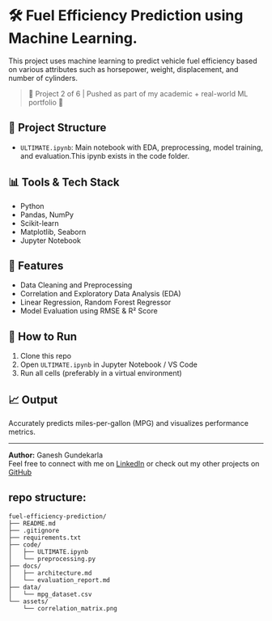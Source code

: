 # 🛠️ Fuel Efficiency Prediction using Machine Learning. 

This project uses machine learning to predict vehicle fuel efficiency based on various attributes such as horsepower, weight, displacement, and number of cylinders.

> 📌 Project 2 of 6 | Pushed as part of my academic + real-world ML portfolio 🚀

## 📁 Project Structure

- `ULTIMATE.ipynb`: Main notebook with EDA, preprocessing, model training, and evaluation.This ipynb exists in the code folder.

## 📊 Tools & Tech Stack
- Python
- Pandas, NumPy
- Scikit-learn
- Matplotlib, Seaborn
- Jupyter Notebook

## 📌 Features
- Data Cleaning and Preprocessing
- Correlation and Exploratory Data Analysis (EDA)
- Linear Regression, Random Forest Regressor
- Model Evaluation using RMSE & R² Score

## 🚀 How to Run
1. Clone this repo
2. Open `ULTIMATE.ipynb` in Jupyter Notebook / VS Code
3. Run all cells (preferably in a virtual environment)

## 📈 Output
Accurately predicts miles-per-gallon (MPG) and visualizes performance metrics.

---

**Author:** Ganesh Gundekarla  
Feel free to connect with me on [LinkedIn](https://www.linkedin.com/in/ganeshgundekarla) or check out my other projects on [GitHub](https://github.com/gnevercodes)

## repo structure: 
```
fuel-efficiency-prediction/
├── README.md
├── .gitignore
├── requirements.txt            
├── code/                           
│   ├── ULTIMATE.ipynb
│   └── preprocessing.py           
├── docs/                          
│   ├── architecture.md          
│   └── evaluation_report.md       
├── data/                           
│   └── mpg_dataset.csv             
└── assets/                        
    └── correlation_matrix.png

```
